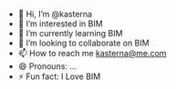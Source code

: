 - 👋 Hi, I’m @kasterna
- 👀 I’m interested in BIM
- 🌱 I’m currently learning BIM
- 💞️ I’m looking to collaborate on BIM
- 📫 How to reach me kasterna@me.com
- 😄 Pronouns: ...
- ⚡ Fun fact: I Love BIM

<!---
kasterna/kasterna is a ✨ special ✨ repository because its `README.md` (this file) appears on your GitHub profile.
You can click the Preview link to take a look at your changes.
--->
